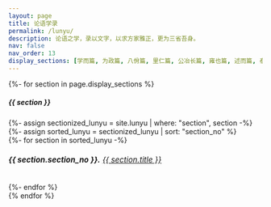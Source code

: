 ```yaml
---
layout: page
title: 论语学录
permalink: /lunyu/
description: 论语之学，录以文字，以求方家雅正，更为三省吾身。
nav: false
nav_order: 13
display_sections: [学而篇, 为政篇, 八佾篇, 里仁篇, 公冶长篇, 雍也篇, 述而篇, 泰伯篇, 子罕篇, 乡党篇, 先进篇, 颜渊篇, 子路篇, 宪问篇, 卫灵公篇, 季氏篇, 阳货篇, 微子篇, 子张篇, 尧曰篇]
---
```




<!-- pages/lunyu.md -->
<div class="post">
<article>
  <!-- Display categorized lunyu -->
  {%- for section in page.display_sections %}
    <div class="card mt-3 p-3">
      <h5 class="card-title font-weight-medium">{{ section }}</h5>
      {%- assign sectionized_lunyu = site.lunyu | where: "section", section -%}
      {%- assign sorted_lunyu = sectionized_lunyu | sort: "section_no" %}
      <div class="post card-text font-weight-light list-group list-group-flush">
        {%- for section in sorted_lunyu -%}
          <h6 class="" style="font-size: 0.95rem;"><b>{{ section.section_no }}.</b> <a class="post-link" href="{{ section.url | relative_url }}"><span class="subitem"> {{ section.title }}</span></a></h6>
          {%- endfor %}
      </div>  
    </div>
  {% endfor %}
</article>
</div>
